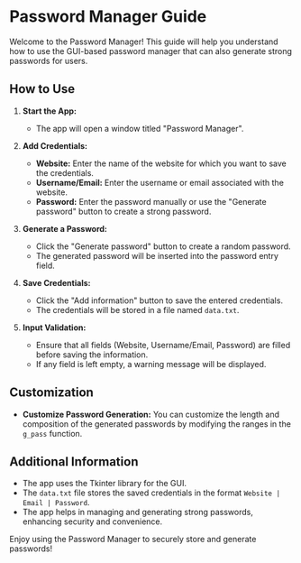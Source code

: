 # Password Manager Guide

Welcome to the Password Manager! This guide will help you understand how to use the GUI-based password manager that can also generate strong passwords for users.

## How to Use

1. **Start the App:**
   - The app will open a window titled "Password Manager".

2. **Add Credentials:**
   - **Website:** Enter the name of the website for which you want to save the credentials.
   - **Username/Email:** Enter the username or email associated with the website.
   - **Password:** Enter the password manually or use the "Generate password" button to create a strong password.

3. **Generate a Password:**
   - Click the "Generate password" button to create a random password.
   - The generated password will be inserted into the password entry field.

4. **Save Credentials:**
   - Click the "Add information" button to save the entered credentials.
   - The credentials will be stored in a file named `data.txt`.

5. **Input Validation:**
   - Ensure that all fields (Website, Username/Email, Password) are filled before saving the information.
   - If any field is left empty, a warning message will be displayed.

## Customization

- **Customize Password Generation:** You can customize the length and composition of the generated passwords by modifying the ranges in the `g_pass` function.

## Additional Information

- The app uses the Tkinter library for the GUI.
- The `data.txt` file stores the saved credentials in the format `Website | Email | Password`.
- The app helps in managing and generating strong passwords, enhancing security and convenience.

Enjoy using the Password Manager to securely store and generate passwords!
